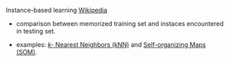 Instance-based learning  [Wikipedia](https://en.wikipedia.org/wiki/Instance-based_learning)

* comparison between memorized training set and instaces encountered in testing set.

* examples: [_k-_ Nearest Neighbors (kNN)](https://en.wikipedia.org/wiki/K-nearest_neighbors_algorithm) and [Self-organizing Maps (SOM)](https://en.wikipedia.org/wiki/Self-organizing_map).
